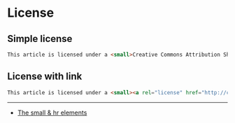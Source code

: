 # License

## Simple license
```html
This article is licensed under a <small>Creative Commons Attribution Share-alike license</small>
```

## License with link
```html
This article is licensed under a <small><a rel="license" href="http://creativecommons.org/licenses/by-sa/3.0/">Creative Commons Attribution Share-alike license</a></small>
```

---

* [The small & hr elements](http://html5doctor.com/small-hr-element/)
